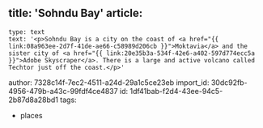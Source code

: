title: 'Sohndu Bay'
article:
  -
    type: text
    text: '<p>Sohndu Bay is a city on the coast of <a href="{{ link:08a963ee-2d7f-41de-ae66-c58989d206cb }}">Moktavia</a> and the sister city of <a href="{{ link:20e35b3a-534f-42e6-a402-597d774ecc5a }}">Adobe Skyscraper</a>. There is a large and active volcano called Techtor just off the coast.</p>'
author: 7328c14f-7ec2-4511-a24d-29a1c5ce23eb
import_id: 30dc92fb-4956-479b-a43c-99fdf4ce4837
id: 1df41bab-f2d4-43ee-94c5-2b87d8a28bd1
tags:
  - places
